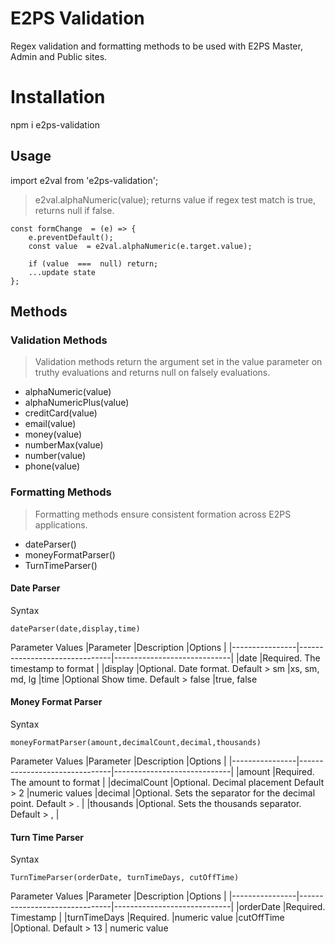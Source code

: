 # E2PS Validation

Regex validation and formatting methods to be used with E2PS Master, Admin and Public sites.

# Installation

npm i e2ps-validation

## Usage

import e2val from 'e2ps-validation';

> e2val.alphaNumeric(value); returns value if regex test match is true, returns null if false.

```
const formChange  = (e) => {
	e.preventDefault();
	const value  = e2val.alphaNumeric(e.target.value);

	if (value  ===  null) return;
	...update state
};
```

## Methods

### Validation Methods

> Validation methods return the argument set in the value parameter on truthy evaluations and returns null on falsely evaluations.

- alphaNumeric(value)
- alphaNumericPlus(value)
- creditCard(value)
- email(value)
- money(value)
- numberMax(value)
- number(value)
- phone(value)

### Formatting Methods

> Formatting methods ensure consistent formation across E2PS applications.

- dateParser()
- moneyFormatParser()
- TurnTimeParser()

#### Date Parser

Syntax

```
dateParser(date,display,time)
```

Parameter Values
|Parameter |Description |Options |
|----------------|-------------------------------|-----------------------------|
|date |Required. The timestamp to format |
|display |Optional. Date format. Default > sm |xs, sm, md, lg
|time |Optional Show time. Default > false |true, false

#### Money Format Parser

Syntax

```
moneyFormatParser(amount,decimalCount,decimal,thousands)
```

Parameter Values
|Parameter |Description |Options |
|----------------|-------------------------------|-----------------------------|
|amount |Required. The amount to format |
|decimalCount |Optional. Decimal placement Default > 2 |numeric values
|decimal |Optional. Sets the separator for the decimal point. Default > . |
|thousands |Optional. Sets the thousands separator. Default > , |

#### Turn Time Parser

Syntax

```
TurnTimeParser(orderDate, turnTimeDays, cutOffTime)
```

Parameter Values
|Parameter |Description |Options |
|----------------|-------------------------------|-----------------------------|
|orderDate |Required. Timestamp |
|turnTimeDays |Required. |numeric value
|cutOffTime |Optional. Default > 13 | numeric value
